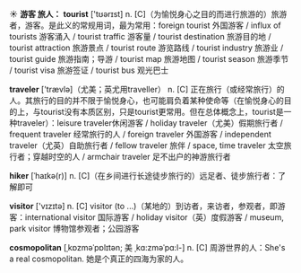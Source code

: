 ☀ <span class="category">**游客 旅人：**</span>
<span class="vocabulary">**tourist**</span> ['tʊərɪst] 
<span class="definition">n. [C]（为愉悦身心之目的而进行旅游的）旅游者，游客。是此义的常规用词，最为常用：</span>foreign tourist 外国游客 / influx of tourists 游客涌入 / tourist traffic 游客量 / tourist destination 旅游目的地 / tourist attraction 旅游景点 / tourist route 游览路线 / tourist industry 旅游业 / tourist guide 旅游指南；导游 / tourist map 旅游地图 / tourist season 旅游季节 / tourist visa 旅游签证 / tourist bus 观光巴士

<span class="vocabulary">**traveler**</span> ['trævlə]（尤美；英尤用traveller）
<span class="definition">n. [C] 正在旅行（或经常旅行）的人。其旅行的目的并不限于愉悦身心，也可能肩负着某种使命等（在愉悦身心的目的上，与tourist没有本质区别，只是tourist更常用。但在总体概念上，tourist是一种traveler）：</span>leisure traveler休闲游客 / holiday traveler（尤美）假期旅行者 / frequent traveler 经常旅行的人 / foreign traveler 外国游客 / independent traveler（尤英）自助旅行者 / fellow traveler 旅伴 / space, time traveler 太空旅行者；穿越时空的人 / armchair traveler 足不出户的神游旅行者

<span class="vocabulary">**hiker**</span> [ˈhaɪkə(r)]
<span class="definition">n. [C]（在乡间进行长途徒步旅行的）远足者、徒步旅行者：</span>了解即可

<span class="vocabulary">**visitor**</span> ['vɪzɪtə] 
<span class="definition">n. [C] visitor (to ...)（某地的）到访者，来访者，参观者，即游客：</span>international visitor 国际游客 / holiday visitor（英）度假游客 / museum, park visitor 博物馆参观者；公园游客
           
<span class="vocabulary">**cosmopolitan**</span> [ˌkɒzməˈpɒlɪtən; 美 ˌkɑ:zməˈpɑ:l-]
<span class="definition">n. [C] 周游世界的人：</span>She's a real cosmopolitan. 她是个真正的四海为家的人。


           


